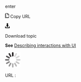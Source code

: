 # 

enter

![Copy URL](media/enter/Copy.png)
Copy URL

![Download](media/enter/Download.png)

Download topic

**See** [Describing interactions with UI](https://worldready.cloudapp.net/Styleguide/Read?id=2700&topicid=26472)

![In progress](media/enter/activity-large.gif)

URL :
